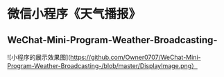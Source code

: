 # 微信小程序《天气播报》
## WeChat-Mini-Program-Weather-Broadcasting-
![小程序的展示效果图](https://github.com/Owner0707/WeChat-Mini-Program-Weather-Broadcasting-/blob/master/DisplayImage.png）
